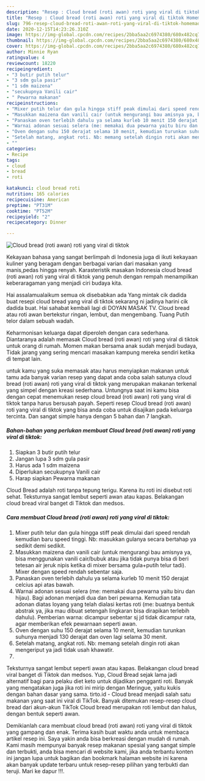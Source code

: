 ```yaml
---
description: "Resep : Cloud bread (roti awan) roti yang viral di tiktok Homemade"
title: "Resep : Cloud bread (roti awan) roti yang viral di tiktok Homemade"
slug: 796-resep-cloud-bread-roti-awan-roti-yang-viral-di-tiktok-homemade
date: 2020-12-15T14:23:26.310Z
image: https://img-global.cpcdn.com/recipes/2bba5aa2c6974380/680x482cq70/cloud-bread-roti-awan-roti-yang-viral-di-tiktok-foto-resep-utama.jpg
thumbnail: https://img-global.cpcdn.com/recipes/2bba5aa2c6974380/680x482cq70/cloud-bread-roti-awan-roti-yang-viral-di-tiktok-foto-resep-utama.jpg
cover: https://img-global.cpcdn.com/recipes/2bba5aa2c6974380/680x482cq70/cloud-bread-roti-awan-roti-yang-viral-di-tiktok-foto-resep-utama.jpg
author: Minnie Ryan
ratingvalue: 4
reviewcount: 18220
recipeingredient:
- "3 butir putih telur"
- "3 sdm gula pasir"
- "1 sdm maizena"
- "secukupnya Vanili cair"
- " Pewarna makanan"
recipeinstructions:
- "Mixer putih telur dan gula hingga stiff peak dimulai dari speed rendah kemudian baru speed tinggi. Nb: masukkan gulanya secara bertahap ya sedikit demi sedikit."
- "Masukkan maizena dan vanili cair (untuk mengurangi bau amisnya ya, bisa menggunakan vanili cair/bubuk atau jika tidak punya bisa di beri tetesan air jeruk nipis ketika di mixer bersama gula+putih telur tadi). Mixer dengan speed rendah sebentar saja."
- "Panaskan oven terlebih dahulu ya selama kurleb 10 menit 150 derajat celcius api atas bawah."
- "Warnai adonan sesuai selera (me: memakai dua pewarna yaitu biru dan hijau). Bagi adonan menjadi dua dan beri pewarna. Kemudian tata adonan diatas loyang yang telah dialasi kertas roti (me: buatnya bentuk abstrak ya, jika mau dibuat setengah lingkaran bisa dirapikan terlebih dahulu). Pemberian warna: dicampur sebentar sj jd tidak dicampur rata, agar memberikan efek pewarnaan seperti awan."
- "Oven dengan suhu 150 derajat selama 10 menit, kemudian turunkan suhunya menjadi 130 derajat dan oven lagi selama 30 menit."
- "Setelah matang, angkat roti. Nb: memang setelah dingin roti akan mengeriput ya jadi tidak usah khawatir."
- ""
categories:
- Recipe
tags:
- cloud
- bread
- roti

katakunci: cloud bread roti 
nutrition: 165 calories
recipecuisine: American
preptime: "PT31M"
cooktime: "PT52M"
recipeyield: "2"
recipecategory: Dinner

---
```



![Cloud bread (roti awan) roti yang viral di tiktok](https://img-global.cpcdn.com/recipes/2bba5aa2c6974380/680x482cq70/cloud-bread-roti-awan-roti-yang-viral-di-tiktok-foto-resep-utama.jpg)

Kekayaan bahasa yang sangat berlimpah di Indonesia juga di ikuti kekayaan kuliner yang beragam dengan berbagai varian dari masakan yang manis,pedas hingga renyah. Karasteristik masakan Indonesia cloud bread (roti awan) roti yang viral di tiktok yang penuh dengan rempah menampilkan keberaragaman yang menjadi ciri budaya kita.


Hai assalamualaikum semua ok disebabkan ada Yang mintak cik dadida buat resepi cloud bread yang viral di tiktok sekarang ni jadinya harini cik dadida buat. Hai sahabat kembali lagi di DOYAN MASAK TV. Cloud bread atau roti awan bertekstur ringan, lembut, dan mengembang. Tuang Putih telor dalam sebuah wadah.

Keharmonisan keluarga dapat diperoleh dengan cara sederhana. Diantaranya adalah memasak Cloud bread (roti awan) roti yang viral di tiktok untuk orang di rumah. Momen makan bersama anak sudah menjadi budaya, Tidak jarang yang sering mencari masakan kampung mereka sendiri ketika di tempat lain.

untuk kamu yang suka memasak atau harus menyiapkan makanan untuk tamu ada banyak varian resep yang dapat anda coba salah satunya cloud bread (roti awan) roti yang viral di tiktok yang merupakan makanan terkenal yang simpel dengan kreasi sederhana. Untungnya saat ini kamu bisa dengan cepat menemukan resep cloud bread (roti awan) roti yang viral di tiktok tanpa harus bersusah payah.
Seperti resep Cloud bread (roti awan) roti yang viral di tiktok yang bisa anda coba untuk disajikan pada keluarga tercinta. Dan sangat simple hanya dengan 5 bahan dan 7 langkah.


<!--inarticleads1-->

##### Bahan-bahan yang perlukan membuat Cloud bread (roti awan) roti yang viral di tiktok:

1. Siapkan 3 butir putih telur
1. Jangan lupa 3 sdm gula pasir
1. Harus ada 1 sdm maizena
1. Diperlukan secukupnya Vanili cair
1. Harap siapkan  Pewarna makanan


Cloud Bread adalah roti tanpa tepung terigu. Karena itu roti ini disebut roti sehat. Teksturnya sangat lembut seperti awan atau kapas. Belakangan cloud bread viral banget di Tiktok dan medsos. 

<!--inarticleads2-->

##### Cara membuat  Cloud bread (roti awan) roti yang viral di tiktok:

1. Mixer putih telur dan gula hingga stiff peak dimulai dari speed rendah kemudian baru speed tinggi. Nb: masukkan gulanya secara bertahap ya sedikit demi sedikit.
1. Masukkan maizena dan vanili cair (untuk mengurangi bau amisnya ya, bisa menggunakan vanili cair/bubuk atau jika tidak punya bisa di beri tetesan air jeruk nipis ketika di mixer bersama gula+putih telur tadi). Mixer dengan speed rendah sebentar saja.
1. Panaskan oven terlebih dahulu ya selama kurleb 10 menit 150 derajat celcius api atas bawah.
1. Warnai adonan sesuai selera (me: memakai dua pewarna yaitu biru dan hijau). Bagi adonan menjadi dua dan beri pewarna. Kemudian tata adonan diatas loyang yang telah dialasi kertas roti (me: buatnya bentuk abstrak ya, jika mau dibuat setengah lingkaran bisa dirapikan terlebih dahulu). Pemberian warna: dicampur sebentar sj jd tidak dicampur rata, agar memberikan efek pewarnaan seperti awan.
1. Oven dengan suhu 150 derajat selama 10 menit, kemudian turunkan suhunya menjadi 130 derajat dan oven lagi selama 30 menit.
1. Setelah matang, angkat roti. Nb: memang setelah dingin roti akan mengeriput ya jadi tidak usah khawatir.
1. 


Teksturnya sangat lembut seperti awan atau kapas. Belakangan cloud bread viral banget di Tiktok dan medsos. Yup, Cloud Bread sejak lama jadi alternatif bagi para pelaku diet keto untuk dijadikan pengganti roti. Banyak yang mengatakan juga jika roti ini mirip dengan Meringue, yaitu kukis dengan bahan dasar yang sama. tirto.id - Cloud bread menjadi salah satu makanan yang saat ini viral di TikTok. Banyak ditemukan resep-resep cloud bread dari akun-akun TikTok Cloud bread merupakan roti lembut dan halus, dengan bentuk seperti awan. 

Demikianlah cara membuat cloud bread (roti awan) roti yang viral di tiktok yang gampang dan enak. Terima kasih buat waktu anda untuk membaca artikel resep ini. Saya yakin anda bisa berkreasi dengan mudah di rumah. Kami masih mempunyai banyak resep makanan spesial yang sangat simple dan terbukti, anda bisa mencari di website kami, jika anda terbantu konten ini jangan lupa untuk bagikan dan bookmark halaman website ini karena akan banyak update terbaru untuk resep-resep pilihan yang terbukti dan teruji. Mari ke dapur !!!. 
